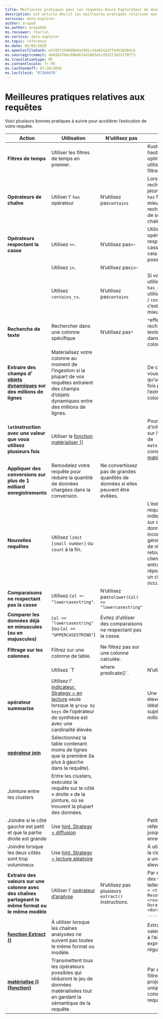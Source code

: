 ```yaml
---
title: Meilleures pratiques pour les requêtes-Azure Explorateur de données
description: Cet article décrit les meilleures pratiques relatives aux requêtes dans Azure Explorateur de données.
services: data-explorer
author: orspod
ms.author: orspodek
ms.reviewer: rkarlin
ms.service: data-explorer
ms.topic: reference
ms.date: 02/03/2020
ms.openlocfilehash: e37d3733909b84a2991c54a9242d7f44b18d64cb
ms.sourcegitcommit: de81b57b6c09b6b7442665e5c2932710231f0773
ms.translationtype: MT
ms.contentlocale: fr-FR
ms.lasthandoff: 07/28/2020
ms.locfileid: "87264679"
---
```

# <a name="query-best-practices"></a>Meilleures pratiques relatives aux requêtes

Voici plusieurs bonnes pratiques à suivre pour accélérer l’exécution de votre requête.

|Action  |Utilisation  |N’utilisez pas  |Notes  |
|---------|---------|---------|---------|
| **Filtres de temps** | Utiliser les filtres de temps en premier. ||Kusto est hautement optimisé pour utiliser des filtres de temps.| 
|**Opérateurs de chaîne**      | Utiliser l' `has` opérateur     | N’utilisez pas`contains`     | Lorsque vous recherchez des jetons complets, `has` fonctionne mieux, car il ne recherche pas de sous-chaînes.   |
|**Opérateurs respectant la casse**     |  Utilisez `==`.       | N’utilisez pas`=~`       |  Utilisez les opérateurs respectant la casse lorsque cela est possible.       |
| | Utilisez `in`. | N’utilisez pas`in~`|
|  | Utilisez `contains_cs`.         | N’utilisez pas`contains`        | Si vous pouvez utiliser `has` / `has_cs` et ne pas utiliser `contains` / `contains_cs` , c’est encore mieux. |
| **Recherche de texte**    |    Rechercher dans une colonne spécifique     |    N’utilisez pas`*`    |   `*`effectue une recherche en texte intégral dans toutes les colonnes.    |
| **Extraire des champs d' [objets dynamiques](./scalar-data-types/dynamic.md) sur des millions de lignes**    |  Matérialisez votre colonne au moment de l’ingestion si la plupart de vos requêtes extraient des champs d’objets dynamiques entre des millions de lignes.      |         | De cette façon, vous ne payez qu’une seule fois pour l’extraction de colonne.    |
| **`let`instruction avec une valeur que vous utilisez plusieurs fois** | Utiliser la [fonction matérialiser ()](./materializefunction.md) |  |   Pour plus d’informations sur l’utilisation de `materialize()` , consultez [matérialiser ()](materializefunction.md).|
| **Appliquer des conversions sur plus de 1 milliard enregistrements**| Remodelez votre requête pour réduire la quantité de données chargées dans la conversion.| Ne convertissez pas de grandes quantités de données si elles peuvent être évitées. | |
| **Nouvelles requêtes** | Utilisez `limit [small number]` ou `count` à la fin. | |     L’exécution de requêtes indépendantes sur des jeux de données inconnus peut générer des Go de résultats à retourner au client, ce qui entraîne une réponse lente et un cluster occupé.|
| **Comparaisons ne respectant pas la casse** | Utilisez `Col =~ "lowercasestring"`. | N’utilisez pas`tolower(Col) == "lowercasestring"` |
| **Comparer les données déjà en minuscules (ou en majuscules)** | `Col == "lowercasestring"` (ou `Col == "UPPERCASESTRING"`) | Évitez d’utiliser des comparaisons ne respectant pas la casse.||
| **Filtrage sur les colonnes** |  Filtrez sur une colonne de table.|Ne filtrez pas sur une colonne calculée. | |
| | Utilisez `T | where predicate(<expression>)`. | N’utilisez pas`T | extend _value = <expression> | where predicate(_value)` ||
| **opérateur summarize** |  Utilisez l' [indicateur. Strategy = en lecture](./shufflequery.md) seule lorsque le `group by keys` de l’opérateur de synthèse est avec une cardinalité élevée. | | Une cardinalité élevée est idéalement supérieure à 1 million.|
|**[opérateur join](./joinoperator.md)** | Sélectionnez la table contenant moins de lignes que la première (la plus à gauche dans la requête). ||
| Jointure entre les clusters |Entre les clusters, exécutez la requête sur le côté « droite » de la jointure, où se trouvent la plupart des données. ||
|Joindre si le côté gauche est petit et que la partie droite est grande | Use [hint. Strategy = diffusion](./broadcastjoin.md) || Petit fait référence à jusqu’à 100 000 enregistrements. |
|Joindre lorsque les deux côtés sont trop volumineux | Use [hint. Strategy = lecture aléatoire](./shufflequery.md) || À utiliser lorsque la clé de jointure a une cardinalité élevée.|
|**Extraire des valeurs sur une colonne avec des chaînes partageant le même format ou le même modèle**|  Utiliser l' [opérateur d’analyse](./parseoperator.md) | N’utilisez pas plusieurs `extract()` instructions.  | Par exemple, des valeurs telles que`"Time = <time>, ResourceId = <resourceId>, Duration = <duration>, ...."`
|**[fonction Extract ()](./extractfunction.md)**| À utiliser lorsque les chaînes analysées ne suivent pas toutes le même format ou modèle.| |Extrayez les valeurs requises à l’aide d’une expression régulière.|
| **[matérialise () (fonction)](./materializefunction.md)** | Transmettent tous les opérateurs possibles qui réduiront le jeu de données matérialisées tout en gardant la sémantique de la requête. | |Par exemple, les filtres, ou projetent uniquement les colonnes requises.

